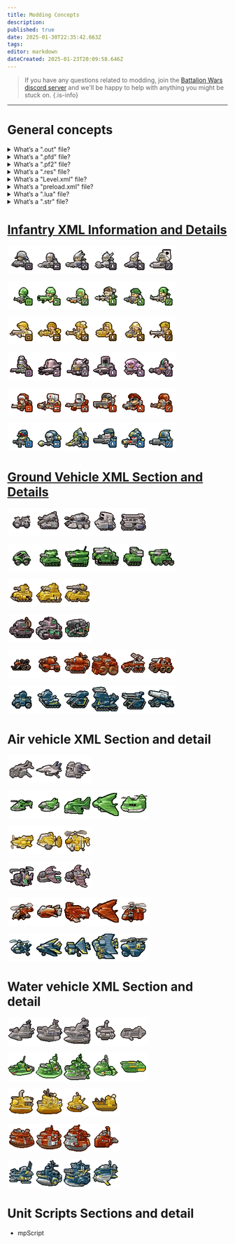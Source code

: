 ```yaml
---
title: Modding Concepts
description: 
published: true
date: 2025-01-30T22:35:42.663Z
tags: 
editor: markdown
dateCreated: 2025-01-23T20:09:58.646Z
---
```


> If you have any questions related to modding, join the [Battalion Wars discord server](https://discord.gg/aPvrTsDARJ)  and we'll be happy to help with anything you might be stuck on.
{.is-info}

---

# General concepts

<details>
<summary>What’s a ".out" file?</summary>
  
Battalion Wars 1 and 2 utilize the **.out** file that defines the geographical data for each level, including the terrain the player interacts with and specifies ground textures. Objects that are not part of the walkable ground are defined separately in the **Level.xml** file.
  
While the file format remains undocumented, it is consistent across both games, as **.out** files from one game function seamlessly in the other—aside from issues with missing textures.
  
<br>  
  
| Battalion Wars 1 | Battalion Wars 2 |
| --- | --- |
| ![screenshot_2025-01-23_200715.png](/screenshot_2025-01-23_200715.png)  | ![screenshot_2025-01-23_200249.png](/screenshot_2025-01-23_200249.png) |

</details>

<details>
<summary>What’s a ".pfd" file?</summary>

Battalion Wars 1 utilizes the **.pf2**, though no documentation currently exists for this file. Any information it would be much appreciated.
  
<br>
  
| Battalion Wars 1 |
| --- |
| ![screenshot_2025-01-23_200818.png](/screenshot_2025-01-23_200818.png) |

</details>

<details>
<summary>What’s a ".pf2" file?</summary>
  
Battalion Wars 2 utilizes the **.pf2** file that appears to define level boundaries, facilitate pathfinding, and potentially assist in calculations related to map zones.
  
For more detailed information, check out the [PF2 Documentation](/en/home/Modding-Concepts/pf2) page to learn more.

<br>
  
| Battalion Wars 2 |
| --- |
| ![screenshot_2025-01-23_200840.png](/screenshot_2025-01-23_200840.png) |
  
</details>

<details>
<summary>What’s a ".res" file?</summary>
  
Battalion Wars 1 and 2 utilize resource files with the **.res** extension to store various assets for each level including models, textures, sounds, animations, effects, and scripts.

Each level has its own dedicated resource file. By default, levels cannot access assets that are not contained within their respective **.res** file.

<br>  
  
| Battalion Wars 1 | Battalion Wars 2 |
| --- | --- |
| ![screenshot_2025-01-23_170837.png](/screenshot_2025-01-23_170837.png) | ![screenshot_2025-01-23_170811.png](/screenshot_2025-01-23_170811.png) |
  
</details>

<details>
<summary>What’s a "Level.xml" file?</summary>
  
Battalion Wars 1 and 2 utilize a **level.xml** for each level that contain all the objects within that level including scenery, units, unit classes, cameras, etc.

<br>  
  
| Battalion Wars 1 | Battalion Wars 2 |
| --- | --- |
| ![screenshot_2025-01-23_193720.png](/screenshot_2025-01-23_193720.png) | ![screenshot_2025-01-23_193656.png](/screenshot_2025-01-23_193656.png) |

</details>

<details>
<summary>What’s a "preload.xml" file?</summary>
  
Battalion Wars 1 and 2 utilize a **preload.xml** for each level that defines general information about the level including its music, certain damage modifiers, memory values, etc.

<br>  
  
| Battalion Wars 1 | Battalion Wars 2 |
| --- | --- |
| ![screenshot_2025-01-23_195629.png](/screenshot_2025-01-23_195629.png) | ![screenshot_2025-01-23_195609.png](/screenshot_2025-01-23_195609.png) |
  
<br>  

---  
  
> **_Damage Armour Bonus object_:** 
Note that **mAlliedDamage/ArmourBonus** and **mEnemyDamage/ArmourBonus** are always set to 1.000000 in all fields in every level in both games. 
{.is-info} 
 
---  
  
In Battalion Wars 1, every level except Tomb of the Unknown Soldiers: ID **1100012909** (TotUS has this table available but uses table ID **2138055993** (below) instead)

<br>  

| Every level except TotUS | | Value |
| --- | --- | --- | 
| mPlayerDamageBonus | = | 1.500000 |
| mPlayerArmourBonus | = | 0.600000 |
| mPlayerRaceDamageBonus | = | 1.200000 |  
| mPlayerRaceArmourBonus | = | 0.700000 |

<br> 
  
| Tomb of the Unknown Soldiers | | Value |
| --- | --- | --- | 
| mPlayerDamageBonus | = | 1.000000 |
| mPlayerArmourBonus | = | 1.000000 |
| mPlayerRaceDamageBonus | = | 1.000000 |  
| mPlayerRaceArmourBonus | = | 1.000000 |  

These define how much damage units either controlled directly by the player **(mPlayerDamage/ArmourBonus)**, commanded by the player **(mPlayerRaceDamage/ArmourBonus)**, assisting the player **(mAlliedDamage/ArmourBonus)**, or opposed by any combination of the other 3 **(mEnemyDamage/ArmourBonus)** deal/take.

---  
  
> In the vanilla games, all of the multipliers for the **Allied** and **Enemy** factions are set to **1.000000**, which is neutral effect. In vanilla **BW2**, these generally decrease over the course of the campaign, making it harder and harder to destroy units or survive attacks as the game goes on.
{.is-info}
  
</details>

<details>
<summary>What’s a ".lua" file?</summary>
  
A **.lua** file is a script written in the Lua programming language, often used for game scripting and configuration. It has a **.lua** extension and is commonly embedded into applications for controlling logic and behaviors.

<br>  
  
| Battalion Wars 1 | Battalion Wars 2 |
| --- | --- |
| ![screenshot_2025-01-23_220407.png](/screenshot_2025-01-23_220407.png) | ![screenshot_2025-01-23_220346.png](/screenshot_2025-01-23_220346.png) |
  
</details>

<details>
<summary>What’s a ".str" file?</summary>
  
Battalion Wars 1 and 2 utilize a **.str** that store **English, French, German, Italian, Japanese, Spanish** and in **Battalion wars 2, British English** text strings used in the game, with each string identified by a unique number.
  
These numbers allow the game engine to reference specific text for dialogues, menus, mission briefings, Unit names, or system messages efficiently.

<br>  
  
| Battalion Wars 1 | Battalion Wars 2 |
| --- | --- |
| ![screenshot_2025-01-23_205827.png](/screenshot_2025-01-23_205827.png) | ![screenshot_2025-01-23_205858.png](/screenshot_2025-01-23_205858.png) |
  
</details>

# [Infantry XML Information and Details](/en/home/Modding-Concepts/Infantry-XML-Information-and-details) 

![s_grunt01.dxt1.4108.0.255.2.93.-1.png](/s_grunt01.dxt1.4108.0.255.2.93.-1.png)![s_antiarm01.dxt1.4108.0.255.2.64.-1.png](/s_antiarm01.dxt1.4108.0.255.2.64.-1.png)![s_hose01.dxt1.4108.0.255.2.72.-1.png](/s_hose01.dxt1.4108.0.255.2.72.-1.png)![s_antiair01.dxt1.4108.0.255.2.66.-1.png](/s_antiair01.dxt1.4108.0.255.2.66.-1.png)![s_parabolic01.dxt1.4108.0.255.2.78.-1.png](/s_parabolic01.dxt1.4108.0.255.2.78.-1.png)![s_hmg01.dxt1.4108.0.255.2.62.-1.png](/s_hmg01.dxt1.4108.0.255.2.62.-1.png)

![wf_grunt01.png](/wf_grunt01.png)![wf_antiarm01.dxt1.4108.0.255.2.54.-1.png](/wf_antiarm01.dxt1.4108.0.255.2.54.-1.png)![wf_hose01.dxt1.4108.0.255.2.60.-1.png](/wf_hose01.dxt1.4108.0.255.2.60.-1.png)![wf_antiair01.dxt1.4108.0.255.2.59.-1.png](/wf_antiair01.dxt1.4108.0.255.2.59.-1.png)![wf_parabolic01.dxt1.4108.0.255.2.82.-1.png](/wf_parabolic01.dxt1.4108.0.255.2.82.-1.png)![wf_hmg01.dxt1.4108.0.255.2.53.-1.png](/wf_hmg01.dxt1.4108.0.255.2.53.-1.png)

![icon_anglogrunt.dxt1.4108.0.255.2.69.-1.png](/icon_anglogrunt.dxt1.4108.0.255.2.69.-1.png)![ai_antiarm01.dxt1.4108.0.255.2.73.-1.png](/ai_antiarm01.dxt1.4108.0.255.2.73.-1.png)![ai_hose01.dxt1.4108.0.255.2.69.-1.png](/ai_hose01.dxt1.4108.0.255.2.69.-1.png)![ai_antiair01.dxt1.4108.0.255.2.68.-1.png](/ai_antiair01.dxt1.4108.0.255.2.68.-1.png)![ai_parabolic01.dxt1.4108.0.255.2.65.-1.png](/ai_parabolic01.dxt1.4108.0.255.2.65.-1.png)![ai_hmg01.dxt1.4108.0.255.2.77.-1.png](/ai_hmg01.dxt1.4108.0.255.2.77.-1.png)

![u_grunt01.dxt1.4108.0.255.2.64.-1.png](/u_grunt01.dxt1.4108.0.255.2.64.-1.png)![u_antiarm01.dxt1.4108.0.255.2.65.-1.png](/u_antiarm01.dxt1.4108.0.255.2.65.-1.png)![u_hose01.dxt1.4108.0.255.2.69.-1.png](/u_hose01.dxt1.4108.0.255.2.69.-1.png)![u_antiair01.dxt1.4108.0.255.2.72.-1.png](/u_antiair01.dxt1.4108.0.255.2.72.-1.png)![u_parabolic01.dxt1.4108.0.255.2.75.-1.png](/u_parabolic01.dxt1.4108.0.255.2.75.-1.png)![u_hmg01.dxt1.4108.0.255.2.74.-1.png](/u_hmg01.dxt1.4108.0.255.2.74.-1.png)

![t_grunt01.dxt1.4108.0.255.2.69.-1.png](/t_grunt01.dxt1.4108.0.255.2.69.-1.png)![t_antiarm01.dxt1.4108.0.255.2.60.-1.png](/t_antiarm01.dxt1.4108.0.255.2.60.-1.png)![t_hose01.dxt1.4108.0.255.2.53.-1.png](/t_hose01.dxt1.4108.0.255.2.53.-1.png)![t_antiair01.dxt1.4108.0.255.2.57.-1.png](/t_antiair01.dxt1.4108.0.255.2.57.-1.png)![t_parabolic01.dxt1.4108.0.255.2.57.-1.png](/t_parabolic01.dxt1.4108.0.255.2.57.-1.png)![t_hmg01.dxt1.4108.0.255.2.58.-1.png](/t_hmg01.dxt1.4108.0.255.2.58.-1.png)

![x_grunt01.dxt1.4108.0.255.2.61.-1.png](/x_grunt01.dxt1.4108.0.255.2.61.-1.png)![x_antiarm01.dxt1.4108.0.255.2.56.-1.png](/x_antiarm01.dxt1.4108.0.255.2.56.-1.png)![x_hose01.dxt1.4108.0.255.2.55.-1.png](/x_hose01.dxt1.4108.0.255.2.55.-1.png)![x_antiair01.dxt1.4108.0.255.2.59.-1.png](/x_antiair01.dxt1.4108.0.255.2.59.-1.png)![x_parabolic01.dxt1.4108.0.255.2.63.-1.png](/x_parabolic01.dxt1.4108.0.255.2.63.-1.png)![x_hmg01.dxt1.4108.0.255.2.60.-1.png](/x_hmg01.dxt1.4108.0.255.2.60.-1.png)

# [Ground Vehicle XML Section and Details](/home/Modding-Concepts/Ground-Vehicle-XML-Section-and-Details)

![s_reco01.dxt1.4108.0.255.2.95.-1.png](/s_reco01.dxt1.4108.0.255.2.95.-1.png)![s_ltnk01.dxt1.4108.0.255.2.17.-1.png](/s_ltnk01.dxt1.4108.0.255.2.17.-1.png)![s_htnk01.dxt1.4108.0.255.2.20.-1.png](/s_htnk01.dxt1.4108.0.255.2.20.-1.png)![s_aa01.dxt1.4108.0.255.2.36.-1.png](/s_aa01.dxt1.4108.0.255.2.36.-1.png)![s_art01.dxt1.4108.0.255.2.17.-1.png](/s_art01.dxt1.4108.0.255.2.17.-1.png)

![wf_reco01.dxt1.4108.0.255.2.20.-1.png](/wf_reco01.dxt1.4108.0.255.2.20.-1.png)![wf_ltnk01.dxt1.4108.0.255.2.21.-1.png](/wf_ltnk01.dxt1.4108.0.255.2.21.-1.png)![wf_htnk01.p8.4108.0.255.2.21.-1.png](/wf_htnk01.p8.4108.0.255.2.21.-1.png)![wf_bsta01.dxt1.4108.0.255.2.22.-1.png](/wf_bsta01.dxt1.4108.0.255.2.22.-1.png)![wf_aa01.dxt1.4108.0.255.2.19.-1.png](/wf_aa01.dxt1.4108.0.255.2.19.-1.png)![wf_art01.dxt1.4108.0.255.2.21.-1.png](/wf_art01.dxt1.4108.0.255.2.21.-1.png)

![ai_ltnk01.dxt1.4108.0.255.2.39.-1.png](/ai_ltnk01.dxt1.4108.0.255.2.39.-1.png)![ai_htnk01.dxt1.4108.0.255.2.36.-1.png](/ai_htnk01.dxt1.4108.0.255.2.36.-1.png)![ai_art01.dxt1.4108.0.255.2.27.-1.png](/ai_art01.dxt1.4108.0.255.2.27.-1.png)

![u_htnk01.dxt1.4108.0.255.2.28.-1.png](/u_htnk01.dxt1.4108.0.255.2.28.-1.png)![u_bsta01.dxt1.4108.0.255.2.27.-1.png](/u_bsta01.dxt1.4108.0.255.2.27.-1.png)![u_art01.dxt1.4108.0.255.2.25.-1.png](/u_art01.dxt1.4108.0.255.2.25.-1.png)

![t_reco01.dxt1.4108.0.255.2.19.-1.png](/t_reco01.dxt1.4108.0.255.2.19.-1.png)![t_ltnk01.dxt1.4108.0.255.2.20.-1.png](/t_ltnk01.dxt1.4108.0.255.2.20.-1.png)![t_htnk01.dxt1.4108.0.255.2.21.-1.png](/t_htnk01.dxt1.4108.0.255.2.21.-1.png)![t_bsta01.dxt1.4108.0.255.2.19.-1.png](/t_bsta01.dxt1.4108.0.255.2.19.-1.png)![t_aa01.dxt1.4108.0.255.2.23.-1.png](/t_aa01.dxt1.4108.0.255.2.23.-1.png)![t_art01.dxt1.4108.0.255.2.21.-1.png](/t_art01.dxt1.4108.0.255.2.21.-1.png)

![x_ltra01.dxt1.4108.0.255.2.32.-1.png](/x_ltra01.dxt1.4108.0.255.2.32.-1.png)![x_ltnk01.dxt1.4108.0.255.2.22.-1.png](/x_ltnk01.dxt1.4108.0.255.2.22.-1.png)![x_htnk01.dxt1.4108.0.255.2.24.-1.png](/x_htnk01.dxt1.4108.0.255.2.24.-1.png)![x_bsta01.dxt1.4108.0.255.2.30.-1.png](/x_bsta01.dxt1.4108.0.255.2.30.-1.png)![x_aa01.dxt1.4108.0.255.2.20.-1.png](/x_aa01.dxt1.4108.0.255.2.20.-1.png)![x_art01.dxt1.4108.0.255.2.76.-1.png](/x_art01.dxt1.4108.0.255.2.76.-1.png)

# Air vehicle XML Section and detail

![s_gshp01.dxt1.4108.0.255.2.15.-1.png](/s_gshp01.dxt1.4108.0.255.2.15.-1.png)![s_ftr01.dxt1.4108.0.255.2.24.-1.png](/s_ftr01.dxt1.4108.0.255.2.24.-1.png)![s_tpt01.dxt1.4108.0.255.2.18.-1.png](/s_tpt01.dxt1.4108.0.255.2.18.-1.png)

![wf_gshp01.dxt1.4108.0.255.2.19.-1.png](/wf_gshp01.dxt1.4108.0.255.2.19.-1.png)![wf_ftr01.dxt1.4108.0.255.2.20.-1.png](/wf_ftr01.dxt1.4108.0.255.2.20.-1.png)![wf_bomber01.dxt1.4108.0.255.2.18.-1.png](/wf_bomber01.dxt1.4108.0.255.2.18.-1.png)![wf_srato01.dxt1.4108.0.255.2.19.-1.png](/wf_srato01.dxt1.4108.0.255.2.19.-1.png)![wf_tpt01.dxt1.4108.0.255.2.22.-1.png](/wf_tpt01.dxt1.4108.0.255.2.22.-1.png)

![ai_ftr01.dxt1.4108.0.255.2.39.-1.png](/ai_ftr01.dxt1.4108.0.255.2.39.-1.png)![ai_bomber01.dxt1.4108.0.255.2.32.-1.png](/ai_bomber01.dxt1.4108.0.255.2.32.-1.png)![ai_tpt01.dxt1.4108.0.255.2.34.-1.png](/ai_tpt01.dxt1.4108.0.255.2.34.-1.png)

![u_gshp01.dxt1.4108.0.255.2.37.-1.png](/u_gshp01.dxt1.4108.0.255.2.37.-1.png)![u_ftr01.dxt1.4108.0.255.2.24.-1.png](/u_ftr01.dxt1.4108.0.255.2.24.-1.png)![u_bomber01.dxt1.4108.0.255.2.24.-1.png](/u_bomber01.dxt1.4108.0.255.2.24.-1.png)

![t_gshp01.dxt1.4108.0.255.2.20.-1.png](/t_gshp01.dxt1.4108.0.255.2.20.-1.png)![t_ftr01.dxt1.4108.0.255.2.31.-1.png](/t_ftr01.dxt1.4108.0.255.2.31.-1.png)![t_bomber01.dxt1.4108.0.255.2.21.-1.png](/t_bomber01.dxt1.4108.0.255.2.21.-1.png)![t_srato01.dxt1.4108.0.255.2.41.-1.png](/t_srato01.dxt1.4108.0.255.2.41.-1.png)![t_tpt01.dxt1.4108.0.255.2.20.-1.png](/t_tpt01.dxt1.4108.0.255.2.20.-1.png)

![x_gshp01.dxt1.4108.0.255.2.21.-1.png](/x_gshp01.dxt1.4108.0.255.2.21.-1.png)![x_ftr01.dxt1.4108.0.255.2.19.-1.png](/x_ftr01.dxt1.4108.0.255.2.19.-1.png)![x_bomber01.dxt1.4108.0.255.2.22.-1.png](/x_bomber01.dxt1.4108.0.255.2.22.-1.png)![x_srato01.dxt1.4108.0.255.2.21.-1.png](/x_srato01.dxt1.4108.0.255.2.21.-1.png)![x_tpt01.dxt1.4108.0.255.2.20.-1.png](/x_tpt01.dxt1.4108.0.255.2.20.-1.png)

# Water vehicle XML Section and detail

![s_frigate01.dxt1.4108.0.255.2.21.-1.png](/s_frigate01.dxt1.4108.0.255.2.21.-1.png)![s_bshp01.dxt1.4108.0.255.2.18.-1.png](/s_bshp01.dxt1.4108.0.255.2.18.-1.png)![s_dnought01.dxt1.4108.0.255.2.29.-1.png](/s_dnought01.dxt1.4108.0.255.2.29.-1.png)![s_sub01.dxt1.4108.0.255.2.12.-1.png](/s_sub01.dxt1.4108.0.255.2.12.-1.png)![s_lcraft01.dxt1.4108.0.255.2.12.-1.png](/s_lcraft01.dxt1.4108.0.255.2.12.-1.png)

![wf_frigate01.dxt1.4108.0.255.2.19.-1.png](/wf_frigate01.dxt1.4108.0.255.2.19.-1.png)![wf_bship01.dxt1.4108.0.255.2.19.-1.png](/wf_bship01.dxt1.4108.0.255.2.19.-1.png)![wf_dnought01.dxt1.4108.0.255.2.22.-1.png](/wf_dnought01.dxt1.4108.0.255.2.22.-1.png)![wf_sub01.dxt1.4108.0.255.2.23.-1.png](/wf_sub01.dxt1.4108.0.255.2.23.-1.png)![wf_lcraft01.dxt1.4108.0.255.2.16.-1.png](/wf_lcraft01.dxt1.4108.0.255.2.16.-1.png)

![ai_frigate01.dxt1.4108.0.255.2.30.-1.png](/ai_frigate01.dxt1.4108.0.255.2.30.-1.png)![ai_bship01.dxt1.4108.0.255.2.38.-1.png](/ai_bship01.dxt1.4108.0.255.2.38.-1.png)![ai_sub01.dxt1.4108.0.255.2.35.-1.png](/ai_sub01.dxt1.4108.0.255.2.35.-1.png)![ai_lcraft01.dxt1.4108.0.255.2.30.-1.png](/ai_lcraft01.dxt1.4108.0.255.2.30.-1.png)

![t_frigate01.dxt1.4108.0.255.2.19.-1.png](/t_frigate01.dxt1.4108.0.255.2.19.-1.png)![t_bship01.dxt1.4108.0.255.2.19.-1.png](/t_bship01.dxt1.4108.0.255.2.19.-1.png)![t_dnought01.dxt1.4108.0.255.2.15.-1.png](/t_dnought01.dxt1.4108.0.255.2.15.-1.png)![t_sub01.dxt1.4108.0.255.2.15.-1.png](/t_sub01.dxt1.4108.0.255.2.15.-1.png)

![x_frigate01.dxt1.4108.0.255.2.18.-1.png](/x_frigate01.dxt1.4108.0.255.2.18.-1.png)![x_bship01.dxt1.4108.0.255.2.17.-1.png](/x_bship01.dxt1.4108.0.255.2.17.-1.png)![x_dnought01.dxt1.4108.0.255.2.19.-1.png](/x_dnought01.dxt1.4108.0.255.2.19.-1.png)![x_sub01.dxt1.4108.0.255.2.20.-1.png](/x_sub01.dxt1.4108.0.255.2.20.-1.png)

# Unit Scripts Sections and detail

- mpScript














